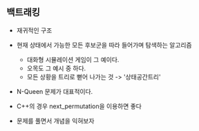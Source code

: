 ## 백트래킹

* 재귀적인 구조

* 현재 상태에서 가능한 모든 후보군을 따라 들어가며 탐색하는 알고리즘
  * 대화형 시뮬레이션 게임이 그 예이다.
  * 오목도 그 예시 중 하다.
  * 모든 상황을 트리로 뻗어 나가는 것 -> '상태공간트리'
* N-Queen 문제가 대표적이다.
* C++의 경우 next_permutation을 이용하면 좋다
* 문제를 풀면서 개념을 익혀보자